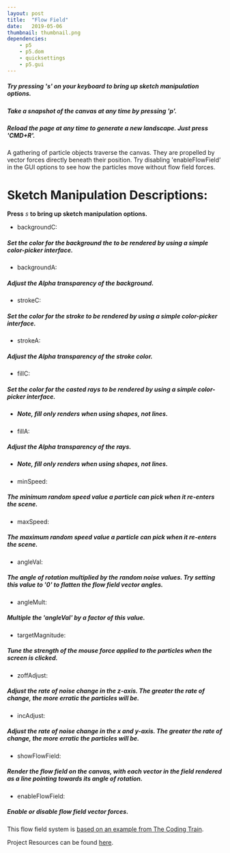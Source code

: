 ```yaml
---
layout: post
title:  "Flow Field"
date:   2019-05-06
thumbnail: thumbnail.png
dependencies:
    - p5
    - p5.dom
    - quicksettings
    - p5.gui
---
```


##### Try pressing ***'s'*** on your keyboard to bring up sketch manipulation options.

##### Take a snapshot of the canvas at any time by pressing ***'p'***.

##### Reload the page at any time to generate a new landscape. Just press 'CMD+R'.

<!-- {%highlight html %}
<div id="sketch-holder">
  <script type="text/javascript" src="sketch/sketch.js"></script>
</div>
{% endhighlight %} -->

<div id="sketch-holder">
    <script type="text/javascript" src="sketch/sketch.js"></script>
    <script type="text/javascript" src="sketch/particle.js"></script>
</div>

A gathering of particle objects traverse the canvas. They are propelled by vector forces directly beneath their position. Try disabling 'enableFlowField' in the GUI options to see how the particles move without flow field forces.

# Sketch Manipulation Descriptions:

**Press** *s* **to bring up sketch manipulation options.**

- backgroundC:
##### Set the color for the background the to be rendered by using a simple color-picker interface.

- backgroundA:
##### Adjust the Alpha transparency of the background.

- strokeC:
##### Set the color for the stroke to be rendered by using a simple color-picker interface.

- strokeA:
##### Adjust the Alpha transparency of the stroke color.

- fillC:
##### Set the color for the casted rays to be rendered by using a simple color-picker interface.

  - ##### Note, fill only renders when using shapes, not lines.

- fillA:
##### Adjust the Alpha transparency of the rays.

  - ##### Note, fill only renders when using shapes, not lines.

- minSpeed:
##### The minimum random speed value a particle can pick when it re-enters the scene.

- maxSpeed:
##### The maximum random speed value a particle can pick when it re-enters the scene.

- angleVal:
##### The angle of rotation multiplied by the random noise values. Try setting this value to '0' to flatten the flow field vector angles.

- angleMult:
##### Multiple the 'angleVal' by a factor of this value.

- targetMagnitude:
##### Tune the strength of the mouse force applied to the particles when the screen is clicked.

- zoffAdjust:
##### Adjust the rate of noise change in the z-axis. The greater the rate of change, the more erratic the particles will be.

- incAdjust:
##### Adjust the rate of noise change in the x and y-axis. The greater the rate of change, the more erratic the particles will be.

- showFlowField:
##### Render the flow field on the canvas, with each vector in the field rendered as a line pointing towards its angle of rotation.

- enableFlowField:
##### Enable or disable flow field vector forces.


This flow field system is [based on an example from The Coding Train](https://thecodingtrain.com/CodingChallenges/024-perlinnoiseflowfield.html).

Project Resources can be found [here](/resources).
